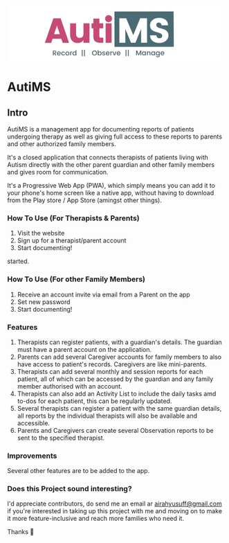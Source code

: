 
![AutiMS logo](487CA33D-5AF5-4AF0-A3C5-25155E0849A5.jpeg)
# AutiMS

## Intro

AutiMS is a management app for documenting reports of patients undergoing therapy as well as giving full access to these reports to parents and other authorized family members.

It's a closed application that connects therapists of patients living with Autism directly with the other parent guardian and other family members and gives room for communication.


It's a Progressive Web App (PWA), which simply means you can add it to your phone's home screen like a native app, without having to download from the Play store / App Store (amingst other things).


### How To Use (For Therapists & Parents)

1. Visit the website
2. Sign up for a therapist/parent account
3. Start documenting!

started.
 


### How To Use (For other Family Members)

1. Receive an account invite via email from a Parent on the app
2. Set new password
3. Start documenting!


### Features

1. Therapists can register patients, with a guardian's details. The guardian must have a parent account on the application.
2. Parents can add several Caregiver accounts for family members to also have access to patient's records. Caregivers are like mini-parents.
3. Therapists can add several monthly and session reports for each patient, all of which can be accessed by the guardian and any family member authorised with an account.
4. Therapists can also add an Activity List to include the daily tasks amd to-dos for each patient, this can be regularly updated.
5. Several therapists can register a patient with the same guardian details, all reports by the individual therapists will also be available and accessible.
6. Parents and Caregivers can create several Observation reports to be sent to the specified therapist.

### Improvements

Several other features are to be added to the app. 

### Does this Project sound interesting?

I'd appreciate contributors, do send me an email ar airahyusuff@gmail.com if you're interested in taking up this project with me and moving on to make it more feature-inclusive and reach more families who need it.

Thanks 🖤

